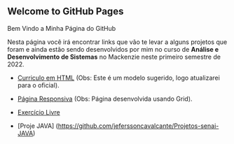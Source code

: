## Welcome to GitHub Pages

Bem Vindo a Minha Página do GitHub

Nesta página você irá encontrar links que vão te levar a alguns projetos que foram e ainda estão sendo desenvolvidos por mim no curso de **Análise e Desenvolvimento de Sistemas** no Mackenzie neste primeiro semestre de 2022.


  * [Curriculo em HTML](https://jeferssoncavalcante.github.io/Mackenzie/Fundamentos%20Web/ex01/index.html) (Obs: Este é um modelo sugerido, logo atualizarei para o oficial).
  
  * [Página Responsiva](https://jeferssoncavalcante.github.io/Mackenzie/Fundamentos%20Web/ex05/Praticando/index.html) (Obs: Página desenvolvida usando Grid).
  
  * [Exercício Livre](https://jeferssoncavalcante.github.io/Mackenzie/Fundamentos%20Web/ex04/index.html)

* [Proje JAVA] (https://github.com/jeferssoncavalcante/Projetos-senai-JAVA)  
